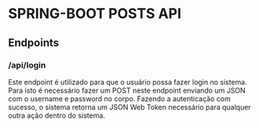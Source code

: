 # SPRING-BOOT POSTS API

## Endpoints

### /api/login

Este endpoint é utilizado para que o usuário possa fazer login no sistema. Para isto é necessário fazer um POST neste endpoint enviando um JSON com o username e password no corpo. Fazendo a autenticação com sucesso, o sistema retorna um JSON Web Token necessário para qualquer outra ação dentro do sistema.
